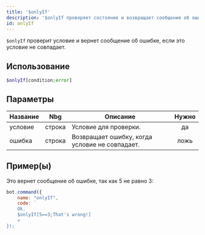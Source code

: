 ```yaml
---
title: '$onlyIf'
description: '$onlyIf проверяет состояние и возвращает сообщение об ошибке, если это условие не совпадает.'
id: onlyIf
---
```


`$onlyIf` проверит условие и вернет сообщение об ошибке, если это условие не совпадает.

## Использование

```php
$onlyIf[condition;error]
```

## Параметры

| Название | Nbg    | Описание                                       | Нужно |
| -------- | ------ | ---------------------------------------------- |:-----:|
| условие  | строка | Условие для проверки.                          |  да   |
| ошибка   | строка | Возвращает ошибку, когда условие не совпадает. | ложь  |

## Пример(ы)

Это вернет сообщение об ошибке, так как 5 не равно 3:

```javascript
bot.command({
    name: "onlyIf",
    code: `
    Ok.
    $onlyIf[5==3;That's wrong!]
    «
});
```